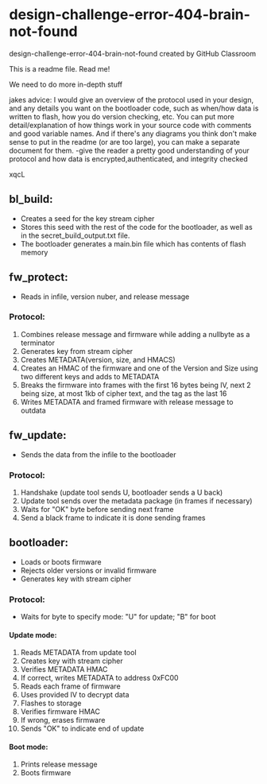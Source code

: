 # design-challenge-error-404-brain-not-found
design-challenge-error-404-brain-not-found created by GitHub Classroom

This is a readme file. Read me!

We need to do more in-depth stuff

jakes advice: I would give an overview of the protocol used in your design, and any details you want on the bootloader code, such as when/how data is written to flash, how you do version checking, etc. You can put more detail/explanation of how things work in your source code with comments and good variable names. And if there's any diagrams you think don't make sense to put in the readme (or are too large), you can make a separate document for them. -give the reader a pretty good understanding of your protocol and how data is encrypted,authenticated, and integrity checked

xqcL

## bl_build: 
  - Creates a seed for the key stream cipher
  - Stores this seed with the rest of the code for the bootloader, as well as in the secret_build_output.txt file. 
  - The bootloader generates a main.bin file which has contents of flash memory

## fw_protect:
  - Reads in infile, version nuber, and release message
  
  ### Protocol:
   1. Combines release message and firmware while adding a nullbyte as a terminator
   2. Generates key from stream cipher
   3. Creates METADATA(version, size, and HMACS)
   4. Creates an HMAC of the firmware and one of the Version and Size using two different keys and adds to METADATA
   5. Breaks the firmware into frames with the first 16 bytes being IV, next 2 being size, at most 1kb of cipher text, and the tag as the last 16
   6. Writes METADATA and framed firmware with release message to outdata

## fw_update:
  - Sends the data from the infile to the bootloader
  
  ### Protocol:
   1. Handshake (update tool sends U, bootloader sends a U back)
   2. Update tool sends over the metadata package (in frames if necessary)
   4. Waits for "OK" byte before sending next frame
   5. Send a black frame to indicate it is done sending frames

## bootloader:
  - Loads or boots firmware
  - Rejects older versions or invalid firmware
  - Generates key with stream cipher
  ### Protocol:
   - Waits for byte to specify mode: "U" for update; "B" for boot
   
   #### Update mode:
   1. Reads METADATA from update tool
   2. Creates key with stream cipher
   3. Verifies METADATA HMAC
   4. If correct, writes METADATA to address 0xFC00
   5. Reads each frame of firmware
   6. Uses provided IV to decrypt data
   7. Flashes to storage
   8. Verifies firmware HMAC
   9. If wrong, erases firmware
   1. Sends "OK" to indicate end of update
   #### Boot mode:
   1. Prints release message
   2. Boots firmware
   
